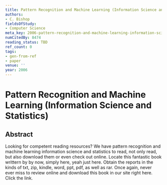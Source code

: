 ```yaml
---
title: Pattern Recognition and Machine Learning (Information Science and Statistics)
authors:
- C. Bishop
fieldsOfStudy:
- Computer Science
meta_key: 2006-pattern-recognition-and-machine-learning-information-science-and-statistics
numCitedBy: 8474
reading_status: TBD
ref_count: 0
tags:
- gen-from-ref
- paper
venue: ''
year: 2006
---
```


# Pattern Recognition and Machine Learning (Information Science and Statistics)

## Abstract

Looking for competent reading resources? We have pattern recognition and machine learning information science and statistics to read, not only read, but also download them or even check out online. Locate this fantastic book writtern by by now, simply here, yeah just here. Obtain the reports in the kinds of txt, zip, kindle, word, ppt, pdf, as well as rar. Once again, never ever miss to review online and download this book in our site right here. Click the link.
